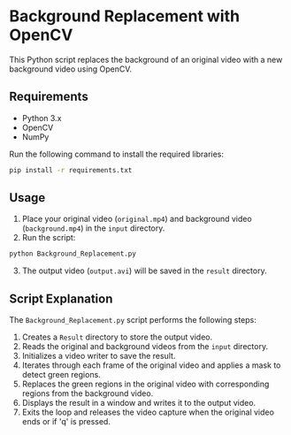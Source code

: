 
# Background Replacement with OpenCV

This Python script replaces the background of an original video with a new background video using OpenCV.

## Requirements

- Python 3.x
- OpenCV
- NumPy

Run the following command to install the required libraries:
```sh
pip install -r requirements.txt
```

## Usage

1. Place your original video (`original.mp4`) and background video (`background.mp4`) in the `input` directory.
2. Run the script:

```sh
python Background_Replacement.py
```

3. The output video (`output.avi`) will be saved in the `result` directory.


## Script Explanation

The `Background_Replacement.py` script performs the following steps:

1. Creates a `Result` directory to store the output video.
2. Reads the original and background videos from the `input` directory.
3. Initializes a video writer to save the result.
4. Iterates through each frame of the original video and applies a mask to detect green regions.
5. Replaces the green regions in the original video with corresponding regions from the background video.
6. Displays the result in a window and writes it to the output video.
7. Exits the loop and releases the video capture when the original video ends or if 'q' is pressed.


